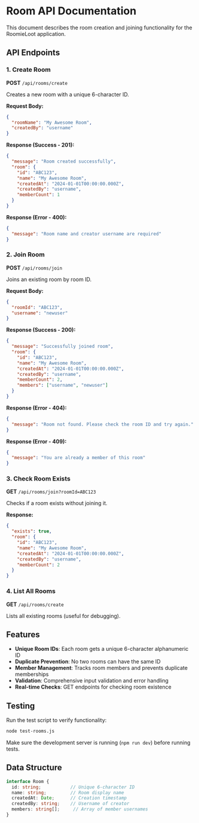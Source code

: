 # Room API Documentation

This document describes the room creation and joining functionality for the RoomieLoot application.

## API Endpoints

### 1. Create Room
**POST** `/api/rooms/create`

Creates a new room with a unique 6-character ID.

**Request Body:**
```json
{
  "roomName": "My Awesome Room",
  "createdBy": "username"
}
```

**Response (Success - 201):**
```json
{
  "message": "Room created successfully",
  "room": {
    "id": "ABC123",
    "name": "My Awesome Room",
    "createdAt": "2024-01-01T00:00:00.000Z",
    "createdBy": "username",
    "memberCount": 1
  }
}
```

**Response (Error - 400):**
```json
{
  "message": "Room name and creator username are required"
}
```

### 2. Join Room
**POST** `/api/rooms/join`

Joins an existing room by room ID.

**Request Body:**
```json
{
  "roomId": "ABC123",
  "username": "newuser"
}
```

**Response (Success - 200):**
```json
{
  "message": "Successfully joined room",
  "room": {
    "id": "ABC123",
    "name": "My Awesome Room",
    "createdAt": "2024-01-01T00:00:00.000Z",
    "createdBy": "username",
    "memberCount": 2,
    "members": ["username", "newuser"]
  }
}
```

**Response (Error - 404):**
```json
{
  "message": "Room not found. Please check the room ID and try again."
}
```

**Response (Error - 409):**
```json
{
  "message": "You are already a member of this room"
}
```

### 3. Check Room Exists
**GET** `/api/rooms/join?roomId=ABC123`

Checks if a room exists without joining it.

**Response:**
```json
{
  "exists": true,
  "room": {
    "id": "ABC123",
    "name": "My Awesome Room",
    "createdAt": "2024-01-01T00:00:00.000Z",
    "createdBy": "username",
    "memberCount": 2
  }
}
```

### 4. List All Rooms
**GET** `/api/rooms/create`

Lists all existing rooms (useful for debugging).

## Features

- **Unique Room IDs**: Each room gets a unique 6-character alphanumeric ID
- **Duplicate Prevention**: No two rooms can have the same ID
- **Member Management**: Tracks room members and prevents duplicate memberships
- **Validation**: Comprehensive input validation and error handling
- **Real-time Checks**: GET endpoints for checking room existence

## Testing

Run the test script to verify functionality:
```bash
node test-rooms.js
```

Make sure the development server is running (`npm run dev`) before running tests.

## Data Structure

```typescript
interface Room {
  id: string;           // Unique 6-character ID
  name: string;         // Room display name
  createdAt: Date;      // Creation timestamp
  createdBy: string;    // Username of creator
  members: string[];     // Array of member usernames
}
```
